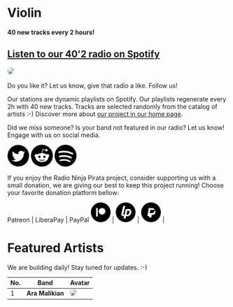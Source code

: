 # Violin

**40 new tracks every 2 hours!**


## [Listen to our 40'2 radio on Spotify](https://open.spotify.com/playlist/2si1q3goNhpM7JXl3Mz7Og?si=ycM5-swKSGqqx64ch942uA)

<a href="https://open.spotify.com/playlist/2si1q3goNhpM7JXl3Mz7Og?si=ycM5-swKSGqqx64ch942uA" target="_blank"><img src="https://mosaic.scdn.co/640/ab67616d0000b273635b70671b7314d882180a43ab67616d0000b2739494811cb8eaeffac3337d83ab67616d0000b273e7f02b3b3003b59b2f2f06b5ab67616d0000b273e925544987439d10c68af3c2" height="300" width="auto" style="border-radius:50%"></a>

Do you like it? Let us know, give that radio a like. Follow us!


Our stations are dynamic playlists on Spotify. Our playlists regenerate every 2h with 40 new tracks. Tracks are selected randomly from the catalog of artists :-) Discover more about [our project in our home page](https://radioninjapirata.github.io).

Did we miss someone? Is your band not featured in our radio? Let us know! Engage with us on social media.

<p>
    <a href="https://twitter.com/RNinjaPirata" target="_blank"><img src="assets/twitter_button.png" alt="twitter" height="50" width="50" /></a>
    <a href="https://www.reddit.com/r/RadioNinjaPirata/" target="_blank"><img src="assets/reddit_button.png" alt="reddit" height="50" width="50" /></a>
    <a href="https://open.spotify.com/user/pagbz485dhfowwiza5wc9cwh8?si=XVuH5a3NQ8Ohft-yPC5XBA" target="_blank"><img src="assets/spotify_button.png" alt="spotify" height="50" width="50" /></a>
</p>


If you enjoy the Radio Ninja Pirata project, consider supporting us with a small donation, we are giving our best to keep this project running! Choose your favorite donation platform bellow:

 Patreon | LiberaPay | PayPal
<a href="https://www.patreon.com/radioninjapirata" target="_blank"><img src="assets/patreon_black_logo_500x500.png" alt="patreon" height="45" width="45" /></a> | <a href="https://liberapay.com/RadioNinjaPirata/donate" target="_blank"><img src="assets/liberapay_logo_500x500.png" alt="liberapay" height="45" width="45" /></a> | <a href="https://www.paypal.com/cgi-bin/webscr?cmd=_s-xclick&hosted_button_id=TWGZ3KKDLEDUE&source=url" target="_blank"><img src="assets/paypal_black_logo_500x500.png" alt="paypal" height="45" width="45" /></a> |


# Featured Artists

We are building daily! Stay tuned for updates. :-)

No. | Band | Avatar
--- | ---- | ------
1 | **Ara Malikian** | <img src="https://i.scdn.co/image/b41d05408b5bd67316487cd625fd5b7a73e7cd44" height="100" width="auto" style="border-radius:50%">